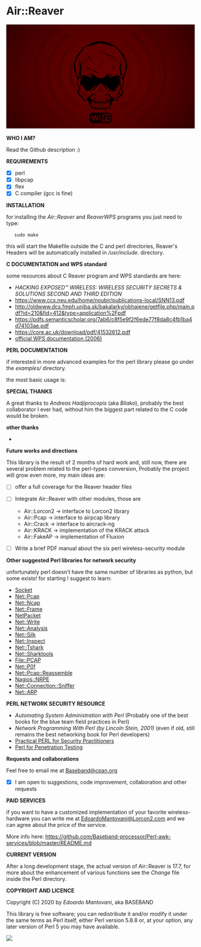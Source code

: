 Air::Reaver
================================================

![image of reaver_bg](./reaver_bg.jpg)


**WHO I AM?**

Read the Github description :)




**REQUIREMENTS**

- [x] perl 
- [x] libpcap
- [x] flex
- [x] C compiler (gcc is fine)

**INSTALLATION**

for installing the *Air::Reaver* and *ReaverWPS* programs you just need to type:

```shell
   sudo make

```

this will start the Makefile outside the C and perl directories, Reaver's Headers will be automatically installed in */usr/include*.
directory.


**C DOCUMENTATION and WPS standard**
 
some resources about C Reaver program and WPS standards are here:
  - _HACKING EXPOSED™ WIRELESS: WIRELESS SECURITY SECRETS & SOLUTIONS SECOND AND THIRD EDITION_ 
  - https://www.ccs.neu.edu/home/noubir/publications-local/SNN13.pdf
  - http://oldwww.dcs.fmph.uniba.sk/bakalarky/obhajene/getfile.php/main.pdf?id=210&fid=412&type=application%2Fpdf
  - https://pdfs.semanticscholar.org/7ab6/c8f5e9f2f6ede77f8da8c4fb1ba4d74103ae.pdf
  - https://core.ac.uk/download/pdf/41532612.pdf
  - [official WPS documentation (2006) ](http://cfile28.uf.tistory.com/attach/16132E3C50FCFFCB3EC74E)

**PERL DOCUMENTATION**

if interested in more advanced examples for the perl library please go under the *examples/* directory.

the most basic usage is:



**SPECIAL THANKS**

A great thanks to *Andreas Hadjiprocopis* (aka *Bliako*), probably the best collaborator I ever had, without him the biggest part related to the C code would be broken.

**other thanks**


*  

**Future works and directions**

This library is the result of 2 months of hard work and, still now, there are several problem related to the perl-types conversion, 
Probably the project will grow even more, my main ideas are:

- [ ] offer a full coverage for the Reaver header files
- [ ] Integrate Air::Reaver with other modules, those are
   * Air::Lorcon2 -> interface to Lorcon2 library
   * Air::Pcap -> interface to airpcap library
   * Air::Crack -> interface to aircrack-ng
   * Air::KRACK -> implementation of the KRACK attack
   * Air::FakeAP -> implementation of Fluxion
   
- [ ] Write a brief PDF manual about the six perl wireless-security module

**Other suggested Perl libraries for network security**

unfortunately perl doesn't have the same number of libraries as python, but some exists!
for starting I suggest to learn:

* [Socket](https://metacpan.org/pod/Socket)
* [Net::Pcap](https://metacpan.org/pod/Net::Pcap)
* [Net::Ncap](https://metacpan.org/pod/Net::Ncap)
* [Net::Frame](https://metacpan.org/pod/Net::Frame)
* [NetPacket](https://metacpan.org/pod/NetPacket)
* [Net::Write](https://metacpan.org/pod/Net::Write)
* [Net::Analysis](https://metacpan.org/pod/Net::Analysis)
* [Net::Silk](https://metacpan.org/pod/Net::Silk)
* [Net::Inspect](https://metacpan.org/pod/Net::Inspect)
* [Net::Tshark](https://metacpan.org/pod/Net::Tshark)
* [Net::Sharktools](https://metacpan.org/pod/Net::Sharktools)
* [File::PCAP](https://metacpan.org/pod/File::PCAP)
* [Net::P0f](https://metacpan.org/pod/Net::P0f)
* [Net::Pcap::Reassemble](https://metacpan.org/pod/Net::Pcap::Reassemble)
* [Nagios::NRPE](https://metacpan.org/pod/Nagios::NRPE)
* [Net::Connection::Sniffer](https://metacpan.org/pod/Net::Connection::Sniffer)
* [Net::ARP](https://metacpan.org/pod/Net::ARP)

**PERL NETWORK SECURITY RESOURCE**

* _Automating System Administration with Perl_ (Probably one of the best books for the blue team field practices in Perl)
* _Network Programming With Perl (by Lincoln Stein, 2001)_ (even if old, still remains the best networking book for Perl developers)
* [Practical PERL for Security Practitioners](https://www.sans.org/reading-room/whitepapers/scripting/practical-perl-security-practitioners-1357)
* [Perl for Penetration Testing](https://www.slideshare.net/kost/perl-usage-in-security-and-penetration-testing)


**Requests and collaborations**

Feel free to email me at <Baseband@cpan.org>
- [x] I am open to suggestions, code improvement, collaboration and other requests


**PAID SERVICES**

if you want to have a customized implementation of your favorite wireless-hardware you can write me at EdoardoMantovani@Lorcon2.com and we can agree about the price of the service.

More info here: https://github.com/Baseband-processor/Perl-awk-services/blob/master/README.md


**CURRENT VERSION**

After a long development stage, the actual version of Air::Reaver is 17.7, for more about the enhancement of various functions see the _Change_ file inside the Perl directory.


**COPYRIGHT AND LICENCE**

Copyright (C) 2020 by *Edoardo Mantovani*, aka BASEBAND


This library is free software; you can redistribute it and/or modify
it under the same terms as Perl itself, either Perl version 5.8.8 or,
at your option, any later version of Perl 5 you may have available.


![](./giphy.gif)
